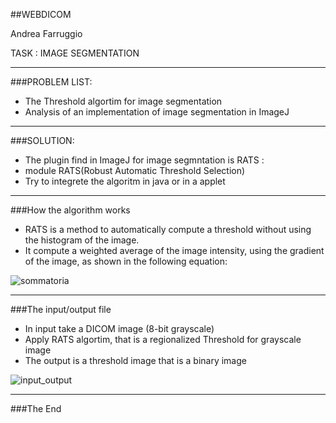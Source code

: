 ##WEBDICOM

Andrea Farruggio

TASK : IMAGE SEGMENTATION

- - -

###PROBLEM LIST:

- The Threshold algortim for image segmentation
- Analysis of an implementation of image segmentation in ImageJ

- - -

###SOLUTION:

- The plugin find in ImageJ for image segmntation is RATS :
 - module RATS(Robust Automatic Threshold Selection)
- Try to integrete the algoritm in java or in a applet

- - -

###How the algorithm works

 - RATS is a method to automatically compute a threshold without using the histogram of the image. 
 - It compute a weighted average of the image intensity, using the gradient of the image, as shown in the following equation:
 
![sommatoria](https://github.com/cvdlab-cg/442999/edit/master/progetto/immagini/sommatoria.png )



- - -

###The input/output file
 - In input take a DICOM image (8-bit grayscale)
 - Apply RATS algortim, that is a regionalized Threshold for grayscale image 
 - The output is a threshold image that is a binary image 


![input_output](https://github.com/cvdlab-cg/442999/edit/master/progetto/immagini/input_output.png)

 - - -
 
 ###The End
